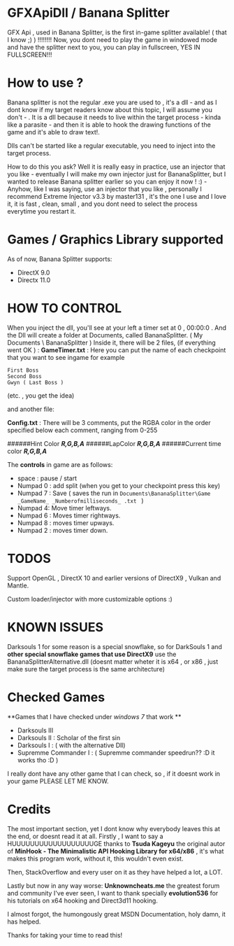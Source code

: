 # GFXApiDll / Banana Splitter
GFX Api , used in Banana Splitter, is the first in-game splitter available! ( that I know ;) ) !!!!!!!!
Now, you dont need to play the game in windowed mode and have the splitter next to you, you can play in fullscreen, YES IN FULLSCREEN!!!
# How to use ?
Banana splitter is not the regular .exe you are used to , it's a dll - and as I dont know if my target readers know about this topic, I will assume you don't - . It is a dll because it needs to live within the target process - kinda like a parasite - and then it is able to hook the drawing functions of the game and it's able to draw text!.

Dlls can't be started like a regular executable, you need to inject into the target process.

How to do this you ask? Well it is really easy in practice, use an injector that you like - eventually I will make my own injector just for BananaSplitter, but I wanted to release Banana splitter earlier so you can enjoy it now ! :) - Anyhow, like I was saying, use an injector that you like , personally I recommend Extreme Injector v3.3 by master131 , it's the one I use and I love it, it is fast , clean, small , and you dont need to select the process everytime you restart it. 

# Games / Graphics Library supported
As of now, Banana Splitter supports:
- DirectX 9.0
- Directx 11.0

# HOW TO CONTROL

When you inject the dll, you'll see at your left a timer set at 0 , 00:00:0 .
And the Dll will create a folder at Documents, called BananaSplitter. ( My Documents \ BananaSplitter )
Inside it, there will be 2 files, (if everything went OK ) :
**GameTimer.txt** : Here you can put the name of each checkpoint that you want to see ingame for example

```
First Boss
Second Boss
Gwyn ( Last Boss )
```


(etc. , you get the idea)

and another file:

**Config.txt** : There will be 3 comments, put the RGBA color in the order specified below each comment, ranging from 0-255

######Hint Color
**_R,G,B,A_**
######LapColor
**_R,G,B,A_**
######Current time color
**_R,G,B,A_**

The **controls** in game are as follows: 
- space : pause / start
- Numpad 0 : add split (when you get to your checkpoint press this key)
- Numpad 7 : Save ( saves the run in `Documents\BananaSplitter\Game _GameName_ _Numberofmilliseconds_ .txt ` )
- Numpad 4:  Move timer leftways.
- Numpad 6 : Moves timer rightways.
- Numpad 8 : moves timer upways.
- Numpad 2 : moves timer down.
# TODOS

Support  OpenGL , DirectX 10 and earlier versions of DirectX9 , Vulkan and Mantle.

Custom loader/injector with more customizable options :)

# KNOWN ISSUES

Darksouls 1 for some reason is a special snowflake, so for DarkSouls 1 and **other special snowflake games that use DirectX9** use the BananaSplitterAlternative.dll (doesnt matter wheter it is x64 , or x86 , just make sure the target process is the same architecture)

# Checked Games

**Games that I have checked under _windows 7_ that work ** 
- Darksouls III
- Darksouls II : Scholar of the first sin
- Darksouls I  : ( with the alternative Dll)
- Supremme Commander I : ( Supremme commander speedrun?? :D it works tho :D )

I really dont have any other game that I can check, so , if it doesnt work in your game PLEASE LET ME KNOW.

# Credits

The most important section, yet I dont know why everybody leaves this at the end, or doesnt read it at all.
Firstly , I want to say a HUUUUUUUUUUUUUUUUUUGE thanks to **Tsuda Kageyu** the original autor of **MinHook - The Minimalistic API Hooking Library for x64/x86** , it's what makes this program work, without it, this wouldn't even exist.

Then, StackOverflow and every user on it as they have helped a lot, a LOT.

Lastly but now in any way worse: **Unknowncheats.me** the greatest forum and community I've ever seen, I want to thank specially  **evolution536** for his tutorials on x64 hooking and Direct3d11 hooking.

I almost forgot, the humongously great MSDN Documentation, holy damn, it has helped. 


Thanks for taking your time to read this!
